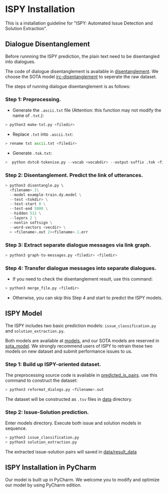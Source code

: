 # ISPY Installation
This is a installation guideline for "ISPY: Automated Issue Detection and Solution Extraction".

## Dialogue Disentanglement
Before runnning the ISPY prediction, the plain text need to be disentangled into dialogues. 

The code of dialogue disentanglement is available in [disentanglement](./disentanglement). We choose the SOTA model
[irc-disentanglement](https://github.com/jkkummerfeld/irc-disentanglement/zipball/master) to seperate the raw dataset.

The steps of running dialogue disentanglement is as follows:

### Step 1: Preprocessing.
- Generate the `.ascii.txt` file (Attention: this function may not modify the name of `.txt`.): 
```python
> python3 make-txt.py <filedir>
```
- Replace `.txt` into `.ascii.txt`:
```python
> rename txt ascii.txt <filedir>
```
- Generate `.tok.txt`:
```python
>  python dstc8-tokenise.py --vocab <vocabdir> --output-suffix .tok <filedir> <filedir>
```

### Step 2: Disentanglement. Predict the link of utterances.
```python
> python3 disentangle.py \                          
  <filename>.1\
  --model example-train.dy.model \
  --test <tokdir> \
  --test-start 0 \
  --test-end 5000 \
  --hidden 512 \
  --layers 2 \
  --nonlin softsign \
  --word-vectors <vecdir> \
  > <filename>.out 2><filename>.1.err
```

### Step 3: Extract separate dialogue messages via link graph.
```python
> python3 graph-to-messages.py <filedir> <filedir>
```

### Step 4: Transfer dialogue messages into separate dialogues.
-  If you need to check the disentanglement result, use this command:
```python
> python3 merge_file.py <filedir>
```
- Otherwise, you can skip this Step 4 and start to predict the ISPY models.

## ISPY Model
The ISPY includes two basic prediction models: `issue_classification.py` and `solution_extraction.py`.

Both models are available at [models](./models), and our SOTA models are reserved in [sota_model](./sota_model). We strongly recommend users of ISPY to retrain these two models on new dataset and submit performance issues to us.

### Step 1: Build up ISPY-oriented dataset.
The preprocessing source code is available in [predicted_is_pairs](./predicted_is_pairs). use this command to construct the dataset:
```python
> python3 reformat_dialogs.py <filename>.out
```
The dataset will be constructed as `.tsv` files in [data](./data) directory.

### Step 2: Issue-Solution prediction.
Enter models directory. Execute both issue and solution models in sequence.
```python
> python3 issue_classification.py
> python3 solution_extraction.py
```

The extracted issue-solution pairs will saved in [data/result_data](./data/result_data)

## ISPY Installation in PyCharm
Our model is built up in PyCharm. We welcome you to modify and optimize our model by using PyCharm edition.